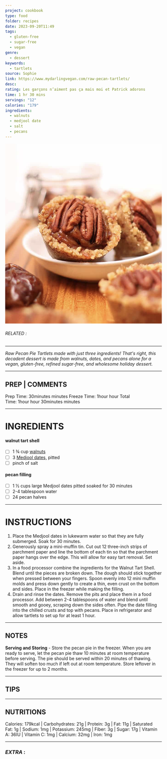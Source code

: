 ```yaml
---
project: cookbook
type: food
folder: recipes
date: 2023-09-20T11:49
tags:
  - gluten-free
  - sugar-free
  - vegan
genre:
  - dessert
keywords:
  - tartlets
source: Sophie
link: https://www.mydarlingvegan.com/raw-pecan-tartlets/
desc: 
rating: Les garçons n’aiment pas ça mais moi et Patrick adorons
time: 1 hr 30 mins
servings: "12"
calories: "179"
ingredients:
  - walnuts
  - medjool date
  - salt
  - pecans
---
```


![IMAGE](image_224.png)

###### *RELATED* : 
---
_Raw Pecan Pie Tartlets made with just three ingredients! That's right, this decadent dessert is made from walnuts, dates, and pecans alone for a vegan, gluten-free, refined sugar-free, and wholesome holiday dessert._

---
## PREP | COMMENTS

Prep Time: 30minutes minutes
Freeze Time: 1hour hour
Total Time: 1hour hour 30minutes minutes

---
# INGREDIENTS

#### walnut tart shell

- [ ] 1 ¾ cup [walnuts](https://www.amazon.com/gp/product/B000XBCBW6/ref=as_li_qf_asin_il_tl?ie=UTF8&tag=thswli0a-20&creative=9325&linkCode=as2&creativeASIN=B000XBCBW6&linkId=8037b0027be3e1a0baa20731e6674192)
- [ ] 3 [Medjool dates,](https://www.amazon.com/gp/product/B01N81AP6I/ref=as_li_qf_asin_il_tl?ie=UTF8&tag=thswli0a-20&creative=9325&linkCode=as2&creativeASIN=B01N81AP6I&linkId=b6e3fe63edc52024be0b360008561217) pitted
- [ ] pinch of salt

#### pecan filling

- [ ] 1 ½ cups large Medjool dates pitted soaked for 30 minutes
- [ ] 2-4 tablespoon water
- [ ] 24 pecan halves

---
# INSTRUCTIONS

1. Place the Medjool dates in lukewarm water so that they are fully submerged. Soak for 30 minutes.
2. Generously spray a mini-muffin tin. Cut out 12 three-inch strips of parchment paper and line the bottom of each tin so that the parchment paper hangs over the edge. This will allow for easy tart removal. Set aside.
3. In a food processor combine the ingredients for the Walnut Tart Shell. Blend until the pieces are broken down. The dough should stick together when pressed between your fingers. Spoon evenly into 12 mini muffin molds and press down gently to create a thin, even crust on the bottom and sides. Place in the freezer while making the filling.
4. Drain and rinse the dates. Remove the pits and place them in a food processor. Add between 2-4 tablespoons of water and blend until smooth and gooey, scraping down the sides often. Pipe the date filling into the chilled crusts and top with pecans. Place in refrigerator and allow tartlets to set up for at least 1 hour.

---
## NOTES

**Serving and Storing** - Store the pecan pie in the freezer. When you are ready to serve, let the pecan pie thaw 10 minutes at room temperature before serving. The pie should be served within 20 minutes of thawing. They will soften too much if left out at room temperature. Store leftover in the freezer for up to 2 months.

---
## TIPS



---
## NUTRITIONS

Calories: 179kcal | Carbohydrates: 21g | Protein: 3g | Fat: 11g | Saturated Fat: 1g | Sodium: 1mg | Potassium: 245mg | Fiber: 3g | Sugar: 17g | Vitamin A: 36IU | Vitamin C: 1mg | Calcium: 32mg | Iron: 1mg

---
### *EXTRA* :



